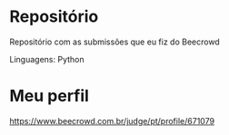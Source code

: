 # Repositório
Repositório com as submissões que eu fiz do Beecrowd

Linguagens: Python

# Meu perfil
https://www.beecrowd.com.br/judge/pt/profile/671079
